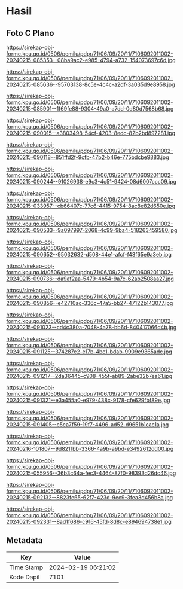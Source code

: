 # Hasil

## Foto C Plano

https://sirekap-obj-formc.kpu.go.id/0506/pemilu/pdpr/71/06/09/20/11/7106092011002-20240215-085353--08ba9ac2-e985-4794-a732-154073697c6d.jpg

https://sirekap-obj-formc.kpu.go.id/0506/pemilu/pdpr/71/06/09/20/11/7106092011002-20240215-085636--95703138-8c5e-4c4c-a2df-3a035d9e8958.jpg

https://sirekap-obj-formc.kpu.go.id/0506/pemilu/pdpr/71/06/09/20/11/7106092011002-20240215-085901--1f69fe88-9304-49a0-a7dd-0d80d7568b68.jpg

https://sirekap-obj-formc.kpu.go.id/0506/pemilu/pdpr/71/06/09/20/11/7106092011002-20240215-090015--a3803498-54cf-4203-8edc-82b2bd897281.jpg

https://sirekap-obj-formc.kpu.go.id/0506/pemilu/pdpr/71/06/09/20/11/7106092011002-20240215-090118--851ffd2f-9cfb-47b2-b46e-775bdcbe9883.jpg

https://sirekap-obj-formc.kpu.go.id/0506/pemilu/pdpr/71/06/09/20/11/7106092011002-20240215-090244--91026938-e9c3-4c51-9424-08d6007ccc09.jpg

https://sirekap-obj-formc.kpu.go.id/0506/pemilu/pdpr/71/06/09/20/11/7106092011002-20240215-033957--cb66407c-77c6-4415-9754-8ac8e82d650e.jpg

https://sirekap-obj-formc.kpu.go.id/0506/pemilu/pdpr/71/06/09/20/11/7106092011002-20240215-090533--9a097997-2068-4c99-9ba4-518263459580.jpg

https://sirekap-obj-formc.kpu.go.id/0506/pemilu/pdpr/71/06/09/20/11/7106092011002-20240215-090652--95032632-d508-44e1-afcf-f43f65e9a3eb.jpg

https://sirekap-obj-formc.kpu.go.id/0506/pemilu/pdpr/71/06/09/20/11/7106092011002-20240215-090736--da9af2aa-5479-4b54-9a7c-62ab2508aa27.jpg

https://sirekap-obj-formc.kpu.go.id/0506/pemilu/pdpr/71/06/09/20/11/7106092011002-20240215-090856--e42710ac-336c-47a5-bb27-47122b143077.jpg

https://sirekap-obj-formc.kpu.go.id/0506/pemilu/pdpr/71/06/09/20/11/7106092011002-20240215-091023--cd4c380a-7048-4a78-bb6d-840417066d4b.jpg

https://sirekap-obj-formc.kpu.go.id/0506/pemilu/pdpr/71/06/09/20/11/7106092011002-20240215-091125--374287e2-e17b-4bc1-bdab-9909e9365adc.jpg

https://sirekap-obj-formc.kpu.go.id/0506/pemilu/pdpr/71/06/09/20/11/7106092011002-20240215-091217--2da36445-c908-455f-ab89-2abe32b7ea61.jpg

https://sirekap-obj-formc.kpu.go.id/0506/pemilu/pdpr/71/06/09/20/11/7106092011002-20240215-091321--e3a455a0-e979-438c-9178-cfe629fbf89e.jpg

https://sirekap-obj-formc.kpu.go.id/0506/pemilu/pdpr/71/06/09/20/11/7106092011002-20240215-091405--c5ca7f59-19f7-4496-ad52-d9651b1cac1a.jpg

https://sirekap-obj-formc.kpu.go.id/0506/pemilu/pdpr/71/06/09/20/11/7106092011002-20240216-101807--9d8211bb-3366-4a9b-a9bd-e3492612dd00.jpg

https://sirekap-obj-formc.kpu.go.id/0506/pemilu/pdpr/71/06/09/20/11/7106092011002-20240215-055956--36b3c64a-fec3-4464-87f0-98393d26dc46.jpg

https://sirekap-obj-formc.kpu.go.id/0506/pemilu/pdpr/71/06/09/20/11/7106092011002-20240215-092132--8823fe65-62f7-423d-9ec9-3fea3d456b8a.jpg

https://sirekap-obj-formc.kpu.go.id/0506/pemilu/pdpr/71/06/09/20/11/7106092011002-20240215-092331--8ad1f686-c916-45fd-8d8c-e894694738e1.jpg


## Metadata

| Key        | Value               |
| ---------- | ------------------- |
| Time Stamp | 2024-02-19 06:21:02 |
| Kode Dapil | 7101                |



